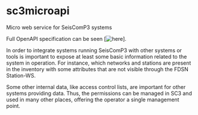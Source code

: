 # sc3microapi
Micro web service for SeisComP3 systems

Full OpenAPI specification can be seen [![here](https://generator.swagger.io/?url=https://raw.githubusercontent.com/javiquinte/sc3microapi/master/swagger.yaml)].

In order to integrate systems running SeisComP3 with other systems or tools
is important to expose at least some basic information related to the system
in operation. For instance, which networks and stations are present in the
inventory with some attributes that are not visible through the FDSN Station-WS.

Some other internal data, like access control lists, are important for other
systems providing data. Thus, the permissions can be managed in SC3 and used in
many other places, offering the operator a single management point.

